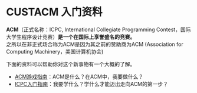 # CUSTACM 入门资料

**ACM**（正式名称：ICPC, International Collegiate Programming Contest，国际大学生程序设计竞赛）**是一个在国际上享誉盛名的竞赛。**   
之所以在非正式场合称为ACM是因为其之前的赞助商为ACM (Association for Computing Machinery，美国计算机协会)

下面的资料可以帮助你对这个新事物有一个大概的了解。

* [ACM游戏指南](guide.md)：ACM是什么？在ACM中，我要做什么？
* [ICPC入门指南](introduction.md)：我要学什么？学什么才能迈出走向ACM的第一步？